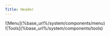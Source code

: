 ```yaml
---
Title: Header
---
```


<div class="header column span-24 last">
  <div class="menu column span-24 last">![Menu](%base_url%/system/components/menu)</div>
  <div class="breadcrumb footnote column span-24 right last"></div>
  <div class="tool column span-24 last">![Tools](%base_url%/system/components/tools)</div>
</div>
